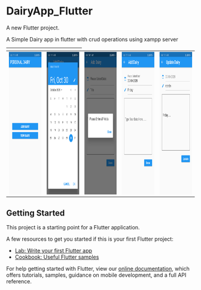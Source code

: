 # DairyApp_Flutter

A new Flutter project.

A Simple Dairy app in flutter with crud operations using xampp server

<table>
<thead>
<tr>
<th align="center"></th>
<th align="center"></th>
</tr>
</thead>
<tbody>
<tr>
<td align="center"><img src="https://github.com/rahamanar/Dairy_app_flutter/blob/main/Screenshots/Screenshot_1.png" width="205" height="380"></td>
<td align="center"><img src="https://github.com/rahamanar/Dairy_app_flutter/blob/main/Screenshots/Screenshot_2.png" width="205" height="380"></td>
<td align="center"><img src="https://github.com/rahamanar/Dairy_app_flutter/blob/main/Screenshots/Screenshot_3.png" width="205" height="380"></td>
<td align="center"><img src="https://github.com/rahamanar/Dairy_app_flutter/blob/main/Screenshots/Screenshot_4.png" width="205" height="380"></td>
<td align="center"><img src="https://github.com/rahamanar/Dairy_app_flutter/blob/main/Screenshots/Screenshot_5.png" width="205" height="380"></td>

</tr>
</tbody>
</table>


## Getting Started

This project is a starting point for a Flutter application.

A few resources to get you started if this is your first Flutter project:

- [Lab: Write your first Flutter app](https://flutter.dev/docs/get-started/codelab)
- [Cookbook: Useful Flutter samples](https://flutter.dev/docs/cookbook)

For help getting started with Flutter, view our
[online documentation](https://flutter.dev/docs), which offers tutorials,
samples, guidance on mobile development, and a full API reference.

